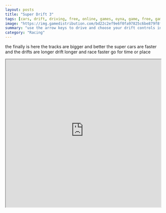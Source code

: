 ```yaml
---
layout: posts
title: "Super Drift 3"
tags: [cars, drift, driving, free, online, games, oyna, game, free, games, play, play, games]
image: "https://img.gamedistribution.com/bd22c2ef9e6f0fa97825c6be879f8fa4.jpg"
summary: "use the arrow keys to drive and choose your drift controls in game  free online games oyna game free games play play games"
category: "Racing"
---
```


the finally is here the tracks are bigger and better the super cars are faster and the drifts are longer drift longer and race faster go for time or place

<iframe width="100%" height="480px;" src="https://flash.gamedistribution.com?game=bd22c2ef9e6f0fa97825c6be879f8fa4"></iframe>